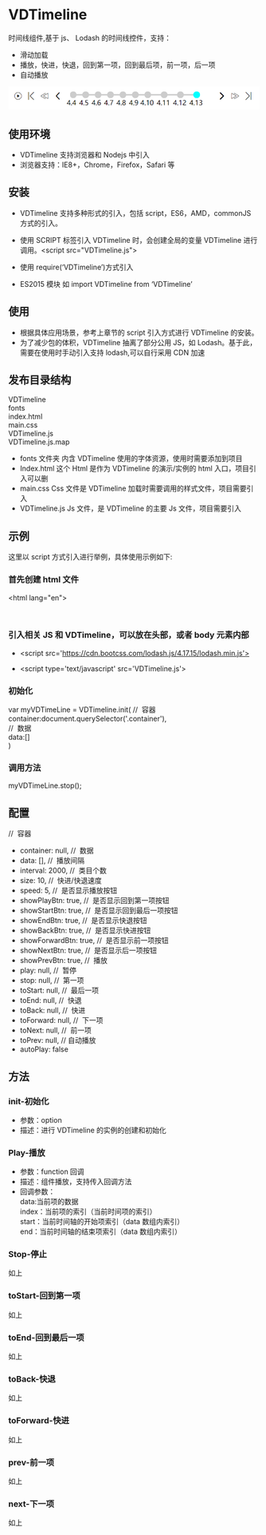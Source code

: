 # VDTimeline

时间线组件,基于 js、 Lodash 的时间线控件，支持：

- 滑动加载
- 播放，快进，快退，回到第一项，回到最后项，前一项，后一项
- 自动播放

![运行截图](https://github.com/VicentDong/VDTimeline/blob/master/screenhot.png?raw=true)

## 使用环境

- VDTimeline 支持浏览器和 Nodejs 中引入
- 浏览器支持：IE8+，Chrome，Firefox，Safari 等

## 安装

- VDTimeline 支持多种形式的引入，包括 script，ES6，AMD，commonJS 方式的引入。

- 使用 SCRIPT 标签引入 VDTimeline 时，会创建全局的变量 VDTimeline 进行调用。<script src="VDTimeline.js"></script>

- 使用 require(‘VDTimeline’)方式引入

- ES2015 模块 如 import VDTimeline from ‘VDTimeline’

## 使用

- 根据具体应用场景，参考上章节的 script 引入方式进行 VDTimeline 的安装。
- 为了减少包的体积，VDTimeline 抽离了部分公用 JS，如 Lodash。基于此，需要在使用时手动引入支持 lodash,可以自行采用 CDN 加速

## 发布目录结构

VDTimeline<br >
fonts<br >
index.html<br >
main.css<br >
VDTimeline.js<br >
VDTimeline.js.map<br >

- fonts 文件夹
  内含 VDTimeline 使用的字体资源，使用时需要添加到项目
- Index.html
  这个 Html 是作为 VDTimeline 的演示/实例的 html 入口，项目引入可以删
- main.css
  Css 文件是 VDTimeline 加载时需要调用的样式文件，项目需要引入
- VDTimeline.js
  Js 文件，是 VDTimeline 的主要 Js 文件，项目需要引入

## 示例

这里以 script 方式引入进行举例，具体使用示例如下:<br >

### 首先创建 html 文件

<!DOCTYPE html>
<html lang="en">
<head>
  <meta charset="UTF-8">
  <meta name="viewport" content="width=device-width, initial-scale=1.0">
  <title>Document</title>   
</head>
<body>
 <div class="container">
  </div>
</body>
</html>

### 引入相关 JS 和 VDTimeline，可以放在头部，或者 body 元素内部

- <script src='https://cdn.bootcss.com/lodash.js/4.17.15/lodash.min.js'></script>

- <script type='text/javascript' src='VDTimeline.js'></script>

### 初始化

var myVDTimeLine = VDTimeline.init(
//  容器<br >
container:document.querySelector('.container'),<br >
//  数据<br >
data:[]<br >
)<br >

### 调用方法

myVDTimeLine.stop();<br >

## 配置

//  容器

- container: null,
  //  数据
- data: [],
  //  播放间隔
- interval: 2000,
  //  类目个数
- size: 10,
  //  快进/快退速度
- speed: 5,
  //  是否显示播放按钮
- showPlayBtn: true,
  //  是否显示回到第一项按钮
- showStartBtn: true,
  //  是否显示回到最后一项按钮
- showEndBtn: true,
  //  是否显示快退按钮
- showBackBtn: true,
  //  是否显示快进按钮
- showForwardBtn: true,
  //  是否显示前一项按钮
- showNextBtn: true,
  //  是否显示后一项按钮
- showPrevBtn: true,
  //  播放
- play: null,
  //  暂停
- stop: null,
  //  第一项
- toStart: null,
  //  最后一项
- toEnd: null,
  //  快退
- toBack: null,
  //  快进
- toForward: null,
  //  下一项
- toNext: null,
  //  前一项
- toPrev: null,
  // 自动播放
- autoPlay: false

## 方法

### init-初始化

- 参数：option<br >
- 描述：进行 VDTimeline 的实例的创建和初始化<br >

### Play-播放

- 参数：function 回调<br >
- 描述：组件播放，支持传入回调方法<br >
- 回调参数：<br >
  data:当前项的数据<br >
  index：当前项的索引（当前时间项的索引）<br >
  start：当前时间轴的开始项索引（data 数组内索引）<br >
  end：当前时间轴的结束项索引（data 数组内索引）<br >

### Stop-停止

如上

### toStart-回到第一项

如上

### toEnd-回到最后一项

如上

### toBack-快退

如上

### toForward-快进

如上

### prev-前一项

如上

### next-下一项

如上

